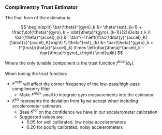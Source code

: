 ### Complimentry Trust Estimator

The final form of the estimator is:

$$
\begin{split}
    \bar{\theta}^{gyro}_k &= \theta^{est}_{k-1} + \frac{\dot{\theta}^{gyro}_k + \dot{\theta}^{gyro}_{k-1}}{2}\Delta t_k \\
    \bar{\theta}^{accel}_{k} &= \tan^{-1}\left(\frac{\ddot{y}^{accel}_K}{\ddot{z}^{accel}_K}\right) \\
    \theta^{est}_{k} &=  \bar{\theta}^{gyro}_k  + f^{trust}(\hat{a}^{accel}_k) \times \left(\bar{\theta}^{accel}_k - \bar{\theta}^{gyro}_k\right)
\end{split}
$$

Where the only tunable component is the trust function $f^{trust}(\hat{a}_k)$.

When tuning the trust function:
* $F^{max}$ will affect the corner frequency of the low-pass/high-pass complimentry filter
  * Make $F^{max}$ small to integrate gyro measurements into the estimator
* $K^{tol}$ represents the deviation from 1g we accept when including accelerometer estimates
  * Base $K^{tol}$ on the confidence we have in our accelerometer calibration
  * Suggested values are:
    * 0.05 for well calibrated, low noise accelerometers
    * 0.20 for poorly calibrated, noisy accelerometers

